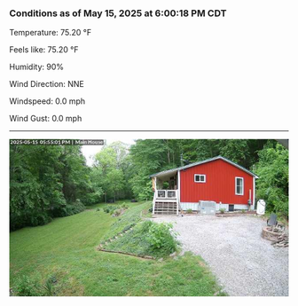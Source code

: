 ### Conditions as of May 15, 2025 at 6:00:18 PM CDT 

Temperature: 75.20 &deg;F

Feels like: 75.20 &deg;F

Humidity: 90%

Wind Direction: NNE

Windspeed: 0.0 mph

Wind Gust: 0.0 mph

---

<img src="./images/latest.jpeg"/>

